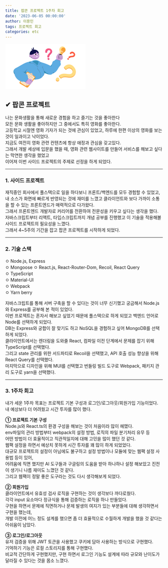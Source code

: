 ```yaml
---
title: 팝콘 프로젝트 1주차 회고
date: '2023-06-05 00:00:00'
author: 이용민
tags: 프로젝트 회고
categories: etc
---
```


![insight_boy.png](insight_boy.png)

## ✔ 팝콘 프로젝트

나는 문화생활을 통해 새로운 경험을 하고 즐기는 것을 좋아한다  
모든 문화 생활을 좋아하지만 그 중에서도 특히 영화를 좋아한다.  
고등학교 시절엔 영화 기자가 되는 것에 관심이 있었고, 하루에 한편 이상의 영화를 보는 것이 일과이고 낙이었다.  
지금도 여전히 영화 관련 컨텐츠에 항상 애정과 관심을 갖고있다.  
그래서 개발 세상에 입문을 했을 때, 영화 관련 웹사이트를 만들어 서비스를 해보고 싶다는 막연한 생각을 했었고  
이어져 이번 사이드 프로젝트의 주제로 선정을 하게 되었다.

---

### 1. 사이드 프로젝트

재직중인 회사에서 풀스택으로 일을 하다보니 프론트/백엔드를 모두 경험할 수 있었고,  
내 소스가 화면에 빠르게 반영되는 것에 재미를 느꼈고 클라이언트와 보다 가까이 소통을 할 수 있는 프론트엔드가 매력적으로 다가왔다.  
그래서 프론트엔드 개발자로 커리어를 전환하여 전문성을 키우고 싶다는 생각을 했다.  
자바스크립트부터 리액트, 타입스크립트까지 개념 공부를 진행했고 이 기술을 적용해볼 사이드 프로젝트의 필요성을 느꼈다.  
그래서 4~5주의 기간을 잡고 팝콘 프로젝트를 시작하게 되었다.

---

### 2. 기술 스택

ㅇ Node.js, Express  
ㅇ Mongoose
ㅇ React.js, React-Router-Dom, Recoil, React Query  
ㅇ TypeScript  
ㅇ Material-UI  
ㅇ Webpack  
ㅇ Yarn berry  

자바스크립트를 통해 서버 구축을 할 수 있다는 것이 너무 신기했고 궁금해서 Node.js와 Express를 공부해 본 적이 있었다.  
이번 프로젝트는 혼자서 해보고 싶었기 때문에 풀스택으로 하게 되었고 백엔드 언어로 Node를 선택하게 되었다.  
DB는 Express와 궁합이 잘 맞기도 하고 NoSQL을 경험하고 싶어 MongoDB를 선택하게 되었다.  
클라이언트에서는 렌더링을 도와줄 React, 컴파일 이전 단계에서 문제를 잡기 위해 TypeScript를 선택했다.  
그리고 state 관리를 위한 서드파티로 Recoil을 선택했고, API 호출 성능 향상을 위해 React Query를 선택했다.  
마지막으로 디자인을 위해 MUI를 선택했고 번들링 빌드 도구로 Webpack, 패키지 관리 도구로 yarn을 선택했다.

---

### 3. 1주차 회고

내가 세운 1주차 목표는 프로젝트 기본 구성과 로그인/로그아웃/회원가입 기능이었다.  
내 예상보다 더 어려웠고 시간 투자를 많이 했다.

**① 프로젝트 기본 구성**  
Node.js와 React.ts의 환경 구성을 해보는 것이 처음이라 많이 헤맸다.  
env파일의 관리 방법부터 webpack의 설정 방법, 로직의 파일 분기처리 유무 등  
어떤 방법이 더 효율적이고 직관적일지에 대해 고민을 많이 했던 것 같다.  
웹팩 설정을 하면서 예상치 못하게 시간 투자를 꽤 많이 하게 되었었다.  
대규모 프로젝트의 설정이 아님에도 불구하고 설정 방법이나 모듈에 맞는 웹팩 설정 사용법 등이 있어,  
어려움에 직면 했지만 AI 도구들과 구글링의 도움을 받아 하나하나 설정 해보았고 진전이 생기니 나름 재미도 느꼈던 것 같다.  
그리고 웹팩이 정말 좋은 도구라는 것도 다시 생각해보게 되었다.

**② 회원가입**  
클라이언트에서 유효성 검사 로직을 구현하는 것이 생각보다 까다로웠다.  
각각 input 요소마다 정규식을 통해 검증하는 로직을 하나 만들었다.  
구현을 하면서 문제에 직면하거나 문제 발생의 여지가 있는 부분들에 대해 생각하면서 구현을 했는데,  
개발 이전에 어느 정도 설계를 했으면 좀 더 효율적으로 수월하게 개발을 했을 것 같다는 아쉬움이 남았다.

**③ 로그인/로그아웃**  
유저 검증을 위해 JWT 토큰을 사용했고 쿠키에 담아 사용하는 방식으로 구현했다.  
기억하기 기능은 로컬 스토리지를 통해 구현했다.  
비교적 간단하게 구현했지만, 구현 하면서 로그인 기능도 설계에 따라 규모와 난이도가 달라질 수 있다는 것을 몸소 느꼈다.  
